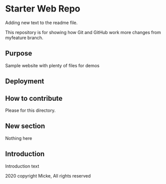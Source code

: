 # Starter Web Repo

Adding new text to the readme file.

This repository is for showing how Git and GitHub work
more changes from myfeature branch.

## Purpose

Sample website with plenty of files for demos

## Deployment

## How to contribute
Please for this directory.

## New section
Nothing here

## Introduction
Introduction text


2020 copyright Micke, All rights reserved